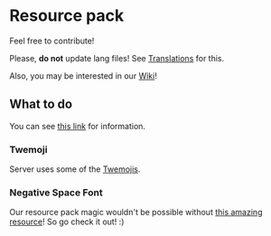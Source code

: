# Resource pack
Feel free to contribute!

Please, **do not** update lang files! See [Translations](https://github.com/SoSeDiK-Universe/Locales) for this.

Also, you may be interested in our [Wiki](https://github.com/SoSeDiK-Universe/Wiki)!

## What to do
You can see [this link](https://github.com/SoSeDiK-Universe/Resource-pack/projects/1) for information.

### Twemoji
Server uses some of the [Twemojis](https://twemoji.twitter.com/).

### Negative Space Font
Our resource pack magic wouldn't be possible without [this amazing resource](https://github.com/AmberWat/NegativeSpaceFont)! So go check it out! :)
